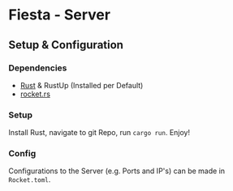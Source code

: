 # Fiesta - Server
## Setup & Configuration
### Dependencies
- [Rust](https://www.rust-lang.org/) & RustUp (Installed per Default)
- [rocket.rs](https://rocket.rs/)
### Setup
Install Rust, navigate to git Repo, run `cargo run`. Enjoy!
### Config
Configurations to the Server (e.g. Ports and IP's) can be made in `Rocket.toml`.